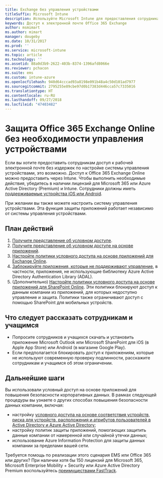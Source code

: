 ```yaml
---
title: Exchange без управления устройствами
titleSuffix: Microsoft Intune
description: Используйте Microsoft Intune для предоставления сотрудникам доступа к электронной почте Office 365 Exchange Online без настройки системы управления устройствами.
keywords: Доступ к электронной почте Office 365 Exchange
author: msmimart
ms.author: mimart
manager: dougeby
ms.date: 10/31/2017
ms.prod: ''
ms.service: microsoft-intune
ms.topic: article
ms.technology: ''
ms.assetid: 88a0d3b9-2622-403b-8374-1396afd8066e
ms.reviewer: pchacon
ms.suite: ems
ms.custom: intune-azure
ms.openlocfilehash: 940d64cccad93a8198e091b48a4c50d101ad7977
ms.sourcegitcommit: 2795255e89cbe97d0b17383d446cca57c7335016
ms.translationtype: HT
ms.contentlocale: ru-RU
ms.lasthandoff: 09/27/2018
ms.locfileid: "47403482"
---
```

# <a name="protect-office-365-exchange-online-without-requiring-device-management"></a>Защита Office 365 Exchange Online без необходимости управления устройствами

Если вы хотите предоставить сотрудникам доступ к рабочей электронной почте без издержек по настройке системы управления устройствами, это возможно. Доступ к Office 365 Exchange Online можно предоставить через Intune. Чтобы выполнить необходимые действия, убедитесь в наличии лицензий для Microsoft 365 или Azure Active Directory (Premium) и Intune. Сотрудники должны иметь [поддерживаемые устройства iOS или Android](supported-devices-browsers.md). 

При желании вы также можете настроить систему управления устройствами. Эта функция защиты приложений работает независимо от системы управления устройствами. 

## <a name="action-plan"></a>План действий

1. [Получите представление об условном доступе](conditional-access.md). 
2. [Получите представление об условном доступе на основе приложений](app-based-conditional-access-intune.md).
3. [Настройте политики условного доступа на основе приложений для Exchange Online](app-based-conditional-access-intune-create.md).
4. [Заблокируйте приложения, которые не поддерживают управление](app-modern-authentication-block.md), в частности, приложения, не использующие библиотеку Azure Active Directory Authentication Library (ADAL).
5. (Дополнительно) [Настройте политики условного доступа на основе приложений для SharePoint Online](app-based-conditional-access-intune-create.md). Эти политики блокируют доступ к данным компании из приложений, для которых недоступно управление и защита. Политики также ограничивают доступ с помощью SharePoint для мобильных устройств. 

## <a name="what-to-tell-employees-and-students"></a>Что следует рассказать сотрудникам и учащимся

* Попросите сотрудников и учащихся скачать и установить приложение Microsoft Outlook или Microsoft SharePoint для iOS (в Apple App Store) или Android (в магазине Google Play). 
* Если предполагается блокировать доступ к приложениям, которые не используют современную проверку подлинности, расскажите сотрудникам и учащимся об этом ограничении. 

## <a name="next-steps"></a>Дальнейшие шаги

Вы использовали условный доступ на основе приложений для повышения безопасности корпоративных данных. В рамках следующей процедуры вы узнаете о других способах повышения безопасности данных компании, включая: 

* настройку [условного доступа на основе соответствия устройств, риска для устройств, расположения и атрибутов пользователей в Active Directory и Azure Active Directory](https://docs.microsoft.com/azure/active-directory/active-directory-conditional-access-azure-portal);  
* настройку политик защиты приложений, помогающих защитить данные компании от намеренной или случайной утечки данных; 
* использование Azure Information Protection для защиты данных компании за пределами вашей сети. 

Требуется помощь по реализации этого сценария EMS или Office 365 или других? При наличии хотя бы 150 лицензий для Microsoft 365, Microsoft Enterprise Mobility + Security или Azure Active Directory Premium воспользуйтесь [преимуществами FastTrack](https://docs.microsoft.com/enterprise-mobility-security/solutions/enterprise-mobility-fasttrack-program). 